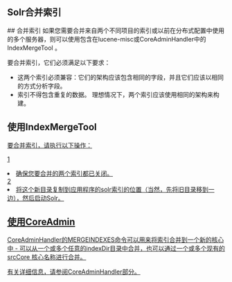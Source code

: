 ## Solr合并索引 
<div class="content-intro view-box ">
## 合并索引
如果您需要合并来自两个不同项目的索引或以前在分布式配置中使用的多个服务器，则可以使用包含在lucene-misc或CoreAdminHandler中的IndexMergeTool 。  
  
要合并索引，它们必须满足以下要求：  
- 这两个索引必须兼容：它们的架构应该包含相同的字段，并且它们应该以相同的方式分析字段。
- 索引不得包含重复的数据。
理想情况下，两个索引应该使用相同的架构来构建。  
## 使用IndexMergeTool<a href="http://lucene.apache.org/solr/guide/7_0/merging-indexes.html#using-indexmergetool"/>
要合并索引，请执行以下操作：  
  
1 <li>确保您要合并的两个索引都已关闭。</li>2 <li>将这个新目录复制到应用程序的solr索引的位置（当然，先将旧目录移到一边），然后启动Solr。</li>
## 使用CoreAdmin<a href="http://lucene.apache.org/solr/guide/7_0/merging-indexes.html#using-coreadmin"/>
CoreAdminHandler的MERGEINDEXES命令可以用来将索引合并到一个新的核心中 - 可以从一个或多个任意的indexDir目录中合并，也可以通过一个或多个现有的 srcCore 核心名称进行合并。  
  
有关详细信息，请参阅CoreAdminHandler部分。  
